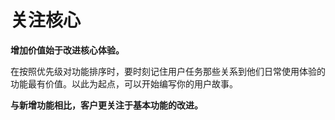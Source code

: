 # 关注核心

**增加价值始于改进核心体验。**

在按照优先级对功能排序时，要时刻记住用户任务那些关系到他们日常使用体验的功能最有价值。以此为起点，可以开始编写你的用户故事。

**与新增功能相比，客户更关注于基本功能的改进。**